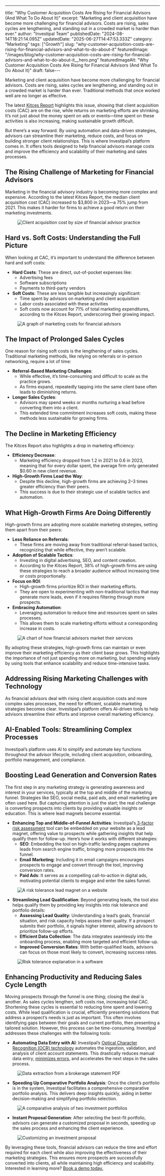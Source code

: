 ---
title: "Why Customer Acquisition Costs Are Rising for Financial Advisors (And What To Do About It)"
excerpt: "Marketing and client acquisition have become more challenging for financial advisors. Costs are rising, sales cycles are lengthening, and standing out in a crowded market is harder than ever."
author: "Investipal Team"
publishedDate: "2024-08-14T18:21:14.095Z"
updatedDate: "2025-06-27T14:47:53.333Z"
category: "Marketing"
tags: ["Growth"]
slug: "why-customer-acquisition-costs-are-rising-for-financial-advisors-and-what-to-do-about-it"
featuredImage: "/images/blog/why-customer-acquisition-costs-are-rising-for-financial-advisors-and-what-to-do-about-it__hero.png"
featuredImageAlt: "Why Customer Acquisition Costs Are Rising for Financial Advisors (And What To Do About It)"
draft: false---
<p id="">Marketing and client acquisition have become more challenging for financial advisors. Costs are rising, sales cycles are lengthening, and standing out in a crowded market is harder than ever. Traditional methods that once worked well are no longer as effective.</p><p id="">The latest <a rel="noopener noreferrer" target="_blank" href="https://www.kitces.com/kitces-report-financial-planner-advisor-marketing-tactics-strategies-referrals-centers-influence-networking/?utm_source=linkedin&utm_medium=social&utm_campaign=Research_Social" id="">Kitces Report</a> highlights this issue, showing that client acquisition costs (CAC) are on the rise, while returns on marketing efforts are shrinking. It’s not just about the money spent on ads or events—time spent on these activities is also increasing, making sustainable growth difficult.</p><p id="">But there’s a way forward. By using automation and data-driven strategies, advisors can streamline their marketing, reduce costs, and focus on building stronger client relationships. This is where Investipal’s platform comes in. It offers tools designed to help financial advisors manage costs and improve the efficiency and scalability of their marketing and sales processes.</p><h2 id=""><strong id="">The Rising Challenge of Marketing for Financial Advisors</strong></h2><p id="">Marketing in the financial advisory industry is becoming more complex and expensive. According to the latest Kitces Report, the median client acquisition cost (CAC) increased to $3,800 in 2023—a 75% jump from 2021. This makes it harder for firms to achieve a good return on their marketing investments.</p><figure id="" class="w-richtext-figure-type-image w-richtext-align-fullwidth" style="max-width:2240px" data-rt-type="image" data-rt-align="fullwidth" data-rt-max-width="2240px"><div id=""><img src="/images/blog/why-customer-acquisition-costs-are-risin__66bcf5998b505fb6b8531a6c_66bcf306c9dbc4e071236d81_.png" loading="lazy" alt="Client acquisition cost by size of financial advisor practice" width="auto" height="auto" id=""></div></figure><h2 id=""><strong id="">Hard vs. Soft Costs: Understanding the Full Picture</strong></h2><p id="">When looking at CAC, it’s important to understand the difference between hard and soft costs:</p><ul id=""><li id=""><strong id="">Hard Costs</strong>: These are direct, out-of-pocket expenses like:<ul id=""><li id="">Advertising fees</li><li id="">Software subscriptions</li><li id="">Payments to third-party vendors</li></ul></li><li id=""><strong id="">Soft Costs</strong>: These are less tangible but increasingly significant:<ul id=""><li id="">Time spent by advisors on marketing and client acquisition</li><li id="">Labor costs associated with these activities</li><li id="">Soft costs now account for 71% of total marketing expenditures, according to the Kitces Report, underscoring their growing impact.</li></ul></li></ul><figure id="" class="w-richtext-figure-type-image w-richtext-align-fullwidth" style="max-width:2240px" data-rt-type="image" data-rt-align="fullwidth" data-rt-max-width="2240px"><div id=""><img src="/images/blog/why-customer-acquisition-costs-are-risin__66bcf5998b505fb6b8531a5e_66bcf310c646b25f9c0edbf2_.png" loading="lazy" alt="A graph of marketing costs for financial advisors" width="auto" height="auto" id=""></div></figure><h2 id=""><strong id="">The Impact of Prolonged Sales Cycles</strong></h2><p id="">One reason for rising soft costs is the lengthening of sales cycles. Traditional marketing methods, like relying on referrals or in-person networking, require a lot of time:</p><ul id=""><li id=""><strong id="">Referral-Based Marketing Challenges</strong>:<ul id=""><li id="">While effective, it’s time-consuming and difficult to scale as the practice grows.</li><li id="">As firms expand, repeatedly tapping into the same client base often leads to diminishing returns.</li></ul></li><li id=""><strong id="">Longer Sales Cycles</strong>:<ul id=""><li id="">Advisors may spend weeks or months nurturing a lead before converting them into a client.</li><li id="">This extended time commitment increases soft costs, making these methods less sustainable for growing firms.</li></ul></li></ul><h2 id=""><strong id="">The Decline in Marketing Efficiency</strong></h2><p id="">The Kitces Report also highlights a drop in marketing efficiency:</p><ul id=""><li id=""><strong id="">Efficiency Decrease</strong>:<ul id=""><li id="">Marketing efficiency dropped from 1.2 in 2021 to 0.6 in 2023, meaning that for every dollar spent, the average firm only generated $0.60 in new client revenue.</li></ul></li><li id=""><strong id="">High-Growth Firms Lead the Way</strong>:<ul id=""><li id="">Despite this decline, high-growth firms are achieving 2–3 times greater efficiency than their peers.</li><li id="">This success is due to their strategic use of scalable tactics and automation.</li></ul></li></ul><h2 id=""><strong id="">What High-Growth Firms Are Doing Differently</strong></h2><p id="">High-growth firms are adopting more scalable marketing strategies, setting them apart from their peers:</p><ul id=""><li id=""><strong id="">Less Reliance on Referrals</strong>:<ul id=""><li id="">These firms are moving away from traditional referral-based tactics, recognizing that while effective, they aren’t scalable.</li></ul></li><li id=""><strong id="">Adoption of Scalable Tactics</strong>:<ul id=""><li id="">Investing in digital advertising, SEO, and content creation.</li><li id="">According to the Kitces Report, 38% of high-growth firms are using these strategies to reach a broader audience without increasing time or costs proportionally.</li></ul></li><li id=""><strong id="">Focus on ROI</strong>:<ul id=""><li id="">High-growth firms prioritize ROI in their marketing efforts.</li><li id="">They are open to experimenting with non-traditional tactics that may generate more leads, even if it requires filtering through more prospects.</li></ul></li><li id=""><strong id="">Embracing Automation</strong>:<ul id=""><li id="">Leveraging automation to reduce time and resources spent on sales processes.</li><li id="">This allows them to scale marketing efforts without a corresponding increase in costs.</li></ul></li></ul><figure id="" class="w-richtext-figure-type-image w-richtext-align-fullwidth" style="max-width:2240px" data-rt-type="image" data-rt-align="fullwidth" data-rt-max-width="2240px"><div id=""><img src="/images/blog/why-customer-acquisition-costs-are-risin__66bcf5998b505fb6b8531a6f_66bcf31ce0dd9b4765ba42c8_.png" loading="lazy" alt="A chart of how financial advisors market their services" width="auto" height="auto" id=""></div></figure><p id="">By adopting these strategies, high-growth firms can maintain or even improve their marketing efficiency as their client base grows. This highlights the importance of not just spending more on marketing, but spending wisely by using tools that enhance scalability and reduce time-intensive tasks.</p><h2 id=""><strong id="">Addressing Rising Marketing Challenges with Technology</strong></h2><p id="">As financial advisors deal with rising client acquisition costs and more complex sales processes, the need for efficient, scalable marketing strategies becomes clear. Investipal’s platform offers AI-driven tools to help advisors streamline their efforts and improve overall marketing efficiency.</p><h2 id=""><strong id="">AI-Enabled Tools: Streamlining Complex Processes</strong></h2><p id="">Investipal’s platform uses AI to simplify and automate key functions throughout the advisor lifecycle, including client acquisition, onboarding, portfolio management, and compliance.</p><h2 id=""><strong id="">Boosting Lead Generation and Conversion Rates</strong></h2><p id="">The first step in any marketing strategy is generating awareness and interest in your services, typically at the top and middle of the marketing funnel. Strategies like SEO, social media, paid ads, and email marketing are often used here. But capturing attention is just the start; the real challenge is converting prospects into clients by providing valuable insights or education. This is where lead magnets become essential.</p><ul id=""><li id=""><strong id="">Enhancing Top and Middle-of-Funnel Activities</strong>: Investipal’s<a href="/blog/improving-risk-tolerance-questionnaires-for-better-financial-planning" id=""> 3-factor risk assessment</a> tool can be embedded on your website as a lead magnet, offering value to prospects while gathering insights that help qualify them for follow-up. Here’s how it works with different strategies:<ul id=""><li id=""><strong id="">SEO</strong>: Embedding the tool on high-traffic landing pages captures leads from search engine traffic, bringing more prospects into the funnel.</li><li id=""><strong id="">Email Marketing</strong>: Including it in email campaigns encourages prospects to engage and convert through the tool, improving conversion rates.</li><li id=""><strong id="">Paid Ads</strong>: It serves as a compelling call-to-action in digital ads, motivating potential clients to engage and enter the sales funnel.</li></ul></li></ul><figure id="" class="w-richtext-figure-type-image w-richtext-align-fullwidth" style="max-width:2240px" data-rt-type="image" data-rt-align="fullwidth" data-rt-max-width="2240px"><div id=""><img src="/images/blog/why-customer-acquisition-costs-are-risin__66bcf5998b505fb6b8531a85_66bcf3292654da05b5ab6cf3_.png" loading="lazy" alt="A risk tolerance lead magnet on a website" width="auto" height="auto" id=""></div></figure><ul id=""><li id=""><strong id="">Streamlining Lead Qualification</strong>: Beyond generating leads, the tool also helps qualify them by providing key insights into risk tolerance and portfolio details:<ul id=""><li id=""><strong id="">Assessing Lead Quality</strong>: Understanding a lead’s goals, financial situation, and risk capacity helps assess their quality. If a prospect submits their portfolio, it signals higher interest, allowing advisors to prioritize follow-up efforts.</li><li id=""><strong id="">Efficient Data Collection</strong>: The data integrates seamlessly into the onboarding process, enabling more targeted and efficient follow-up.</li><li id=""><strong id="">Improved Conversion Rates</strong>: With better-qualified leads, advisors can focus on those most likely to convert, increasing success rates.</li></ul></li></ul><figure id="" class="w-richtext-figure-type-image w-richtext-align-fullwidth" style="max-width:2240px" data-rt-type="image" data-rt-align="fullwidth" data-rt-max-width="2240px"><div id=""><img src="/images/blog/why-customer-acquisition-costs-are-risin__66bcf5988b505fb6b8531a50_66bcf33481e2078a4970c7fe_.png" loading="lazy" alt="Risk tolerance explanation in a software" width="auto" height="auto" id=""></div></figure><h2 id=""><strong id="">Enhancing Productivity and Reducing Sales Cycle Length</strong></h2><p id="">Moving prospects through the funnel is one thing; closing the deal is another. As sales cycles lengthen, soft costs rise, increasing total CAC. Shortening these cycles is essential to reducing time spent and lowering costs. While lead qualification is crucial, efficiently presenting solutions that address a prospect’s needs is just as important. This often involves identifying gaps between their goals and current portfolio, then presenting a tailored solution. However, this process can be time-consuming. Investipal addresses these challenges with the following tools:</p><ul id=""><li id=""><strong id="">Automating Data Entry with AI</strong>: Investipal’s <a href="/blog/using-ocr-technology-to-automate-account-statement-scanning-for-financial-advisors" id="">Optical Character Recognition (OCR) technology</a> automates the ingestion, validation, and analysis of client account statements. This drastically reduces manual data entry, <a href="/blog/understanding-nigos-why-theyre-costing-your-firm-and-how-to-reduce-them" id="">minimizes errors</a>, and accelerates the next steps in the sales process.</li></ul><figure id="" class="w-richtext-figure-type-image w-richtext-align-fullwidth" style="max-width:2240px" data-rt-type="image" data-rt-align="fullwidth" data-rt-max-width="2240px"><div id=""><img src="/images/blog/why-customer-acquisition-costs-are-risin__66bcf5998b505fb6b8531a72_66bcf343f8a8c36d265c7446_.png" loading="lazy" alt="Data extraction from a brokerage statement PDF" width="auto" height="auto" id=""></div></figure><ul id=""><li id=""><strong id="">Speeding Up Comparative Portfolio Analysis</strong>: Once the client’s portfolio is in the system, Investipal facilitates a comprehensive comparative portfolio analysis. This delivers deep insights quickly, aiding in better decision-making and simplifying portfolio selection.</li></ul><figure id="" class="w-richtext-figure-type-image w-richtext-align-fullwidth" style="max-width:2240px" data-rt-type="image" data-rt-align="fullwidth" data-rt-max-width="2240px"><div id=""><img src="/images/blog/why-customer-acquisition-costs-are-risin__66bcf5998b505fb6b8531a75_66bcf34ebe3a4283b9376283_.png" loading="lazy" alt="A comparative analysis of two investment portfolios" width="auto" height="auto" id=""></div></figure><ul id=""><li id=""><strong id="">Instant Proposal Generation</strong>: After selecting the best-fit portfolio, advisors can generate a customized proposal in seconds, speeding up the sales process and enhancing the client experience.</li></ul><figure id="" class="w-richtext-figure-type-image w-richtext-align-fullwidth" style="max-width:2240px" data-rt-type="image" data-rt-align="fullwidth" data-rt-max-width="2240px"><div id=""><img src="/images/blog/why-customer-acquisition-costs-are-risin__66bcf5998b505fb6b8531a61_66bcf358137f47742aab0814_.png" loading="lazy" alt="Customizing an investment proposal" width="auto" height="auto" id=""></div></figure><p id="">By leveraging these tools, financial advisors can reduce the time and effort required for each client while also improving the effectiveness of their marketing strategies. This ensures more prospects are successfully converted into clients, all while maintaining high efficiency and scalability. Interested in learning more? <a href="/book-a-demo" id="">Book a demo today.</a></p>
